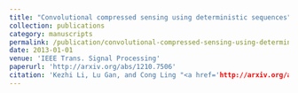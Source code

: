```yaml
---
title: "Convolutional compressed sensing using deterministic sequences"
collection: publications
category: manuscripts
permalink: /publication/convolutional-compressed-sensing-using-deterministic-sequences
date: 2013-01-01
venue: 'IEEE Trans. Signal Processing'
paperurl: 'http://arxiv.org/abs/1210.7506'
citation: 'Kezhi Li, Lu Gan, and Cong Ling "<a href='http://arxiv.org/abs/1210.7506'>Convolutional compressed sensing using deterministic sequences</a>", IEEE Trans. Signal Processing, vol. 61, pp. 740-752, Feb. 2013.'
---
```

